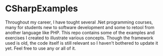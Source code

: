 # CSharpExamples

Throughout my career, I have tought several .Net programming courses, many for students new to software development and some to retool from another language like PHP. This repo contains some of the examples and exercises I created to illustrate various concepts. Though the framework used is old, the code itself is still relevant so I haven't bothered to update it yet. Feel free to use any or all of it. 
